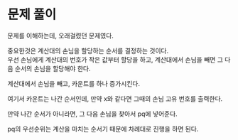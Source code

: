 # 문제 풀이
문제를 이해하는데, 오래걸렸던 문제였다.

중요한것은 계산대의 손님을 할당하는 순서를 결정하는 것이다.   
우선 손님에게 계산대의 번호가 작은 값부터 할당을 하고, 계산대에서 손님을 빼면 그 다음 순서의 손님을 할당해야 한다.   


계산대에서 손님을 빼고, 카운트를 하나 증가시킨다.

여기서 카운트는 나간 순서인데, 만약 x와 같다면 그때의 손님 고유 번호를 출력한다.   

만약 나간 순서가 아니라면, 그 다음 손님을 찾아서 pq에 넣어준다.  

pq의 우선순위는 계산을 마치는 순서기 때문에 차례대로 진행을 하면 된다.